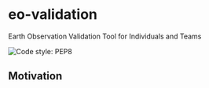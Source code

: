 # eo-validation

Earth Observation Validation Tool for Individuals and Teams

![Code style: PEP8](https://github.com/nasa-nccs-hpda/eo-validation/actions/workflows/lint.yml/badge.svg)

## Motivation


